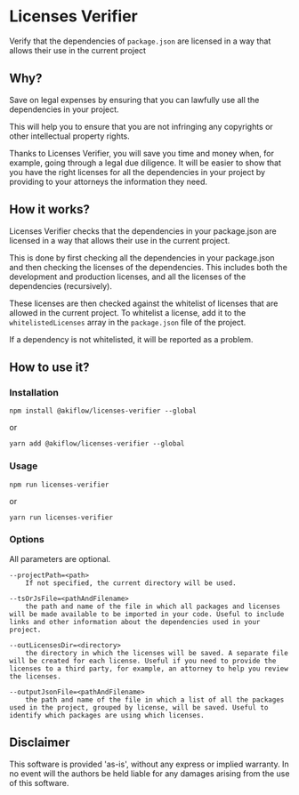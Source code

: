 # Licenses Verifier

Verify that the dependencies of `package.json` are licensed in a way that allows their use in the current project

## Why?

Save on legal expenses by ensuring that you can lawfully use all the dependencies in your project.

This will help you to ensure that you are not infringing any copyrights or other intellectual property rights.

Thanks to Licenses Verifier, you will save you time and money when, for example, going through a legal due diligence. It will be easier to show that you have the right licenses for all the dependencies in your project by providing to your attorneys the information they need.

## How it works?

Licenses Verifier checks that the dependencies in your package.json are licensed in a way that allows their use in the current project.

This is done by first checking all the dependencies in your package.json and then checking the licenses of the dependencies. This includes both the development and production licenses, and all the licenses of the dependencies (recursively).

These licenses are then checked against the whitelist of licenses that are allowed in the current project. To whitelist a license, add it to the `whitelistedLicenses` array in the `package.json` file of the project.

If a dependency is not whitelisted, it will be reported as a problem.

## How to use it?

### Installation

    npm install @akiflow/licenses-verifier --global

or

    yarn add @akiflow/licenses-verifier --global

### Usage

    npm run licenses-verifier

or

    yarn run licenses-verifier

### Options

All parameters are optional.

    --projectPath=<path>
        If not specified, the current directory will be used.

    --tsOrJsFile=<pathAndFilename>
        the path and name of the file in which all packages and licenses will be made available to be imported in your code. Useful to include links and other information about the dependencies used in your project.
    
    --outLicensesDir=<directory>
        the directory in which the licenses will be saved. A separate file will be created for each license. Useful if you need to provide the licenses to a third party, for example, an attorney to help you review the licenses.

    --outputJsonFile=<pathAndFilename>
        the path and name of the file in which a list of all the packages used in the project, grouped by license, will be saved. Useful to identify which packages are using which licenses.

## Disclaimer

This software is provided 'as-is', without any express or implied warranty. In no event will the authors be held liable for any damages arising from the use of this software.